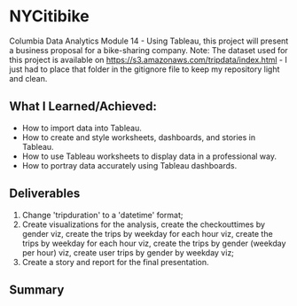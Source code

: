 # NYCitibike
Columbia Data Analytics Module 14 - Using Tableau, this project will present a business proposal for a bike-sharing company.
Note: The dataset used for this project is available on https://s3.amazonaws.com/tripdata/index.html - I just had to 
place that folder in the gitignore file to keep my repository light and clean.

## What I Learned/Achieved:
- How to import data into Tableau.
- How to create and style worksheets, dashboards, and stories in Tableau.
- How to use Tableau worksheets to display data in a professional way.
- How to portray data accurately using Tableau dashboards. 

## Deliverables
1. Change 'tripduration' to a 'datetime' format;
2. Create visualizations for the analysis, create the checkouttimes by gender viz, create the trips by weekday for each
   hour viz, create the trips by weekday for each hour viz, create the trips by gender (weekday per hour) viz, create
   user trips by gender by weekday viz;
3. Create a story and report for the final presentation.

## Summary